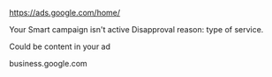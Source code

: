 https://ads.google.com/home/


Your Smart campaign isn't active
Disapproval reason: type of service.


Could be content in your ad



business.google.com
